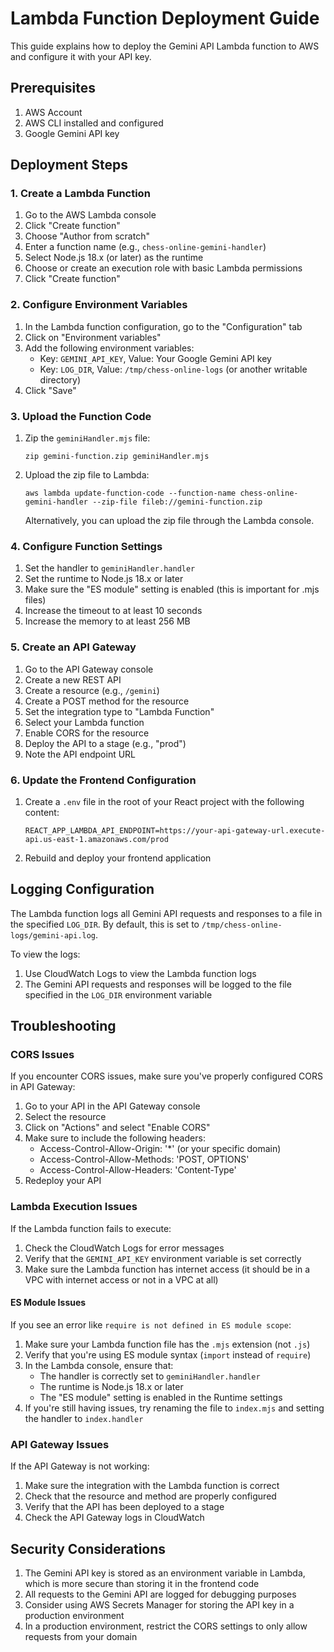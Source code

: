 # Lambda Function Deployment Guide

This guide explains how to deploy the Gemini API Lambda function to AWS and configure it with your API key.

## Prerequisites

1. AWS Account
2. AWS CLI installed and configured
3. Google Gemini API key

## Deployment Steps

### 1. Create a Lambda Function

1. Go to the AWS Lambda console
2. Click "Create function"
3. Choose "Author from scratch"
4. Enter a function name (e.g., `chess-online-gemini-handler`)
5. Select Node.js 18.x (or later) as the runtime
6. Choose or create an execution role with basic Lambda permissions
7. Click "Create function"

### 2. Configure Environment Variables

1. In the Lambda function configuration, go to the "Configuration" tab
2. Click on "Environment variables"
3. Add the following environment variables:
   - Key: `GEMINI_API_KEY`, Value: Your Google Gemini API key
   - Key: `LOG_DIR`, Value: `/tmp/chess-online-logs` (or another writable directory)
4. Click "Save"

### 3. Upload the Function Code

1. Zip the `geminiHandler.mjs` file:
   ```
   zip gemini-function.zip geminiHandler.mjs
   ```

2. Upload the zip file to Lambda:
   ```
   aws lambda update-function-code --function-name chess-online-gemini-handler --zip-file fileb://gemini-function.zip
   ```

   Alternatively, you can upload the zip file through the Lambda console.

### 4. Configure Function Settings

1. Set the handler to `geminiHandler.handler`
2. Set the runtime to Node.js 18.x or later
3. Make sure the "ES module" setting is enabled (this is important for .mjs files)
4. Increase the timeout to at least 10 seconds
5. Increase the memory to at least 256 MB

### 5. Create an API Gateway

1. Go to the API Gateway console
2. Create a new REST API
3. Create a resource (e.g., `/gemini`)
4. Create a POST method for the resource
5. Set the integration type to "Lambda Function"
6. Select your Lambda function
7. Enable CORS for the resource
8. Deploy the API to a stage (e.g., "prod")
9. Note the API endpoint URL

### 6. Update the Frontend Configuration

1. Create a `.env` file in the root of your React project with the following content:
   ```
   REACT_APP_LAMBDA_API_ENDPOINT=https://your-api-gateway-url.execute-api.us-east-1.amazonaws.com/prod
   ```

2. Rebuild and deploy your frontend application

## Logging Configuration

The Lambda function logs all Gemini API requests and responses to a file in the specified `LOG_DIR`. By default, this is set to `/tmp/chess-online-logs/gemini-api.log`.

To view the logs:

1. Use CloudWatch Logs to view the Lambda function logs
2. The Gemini API requests and responses will be logged to the file specified in the `LOG_DIR` environment variable

## Troubleshooting

### CORS Issues

If you encounter CORS issues, make sure you've properly configured CORS in API Gateway:

1. Go to your API in the API Gateway console
2. Select the resource
3. Click on "Actions" and select "Enable CORS"
4. Make sure to include the following headers:
   - Access-Control-Allow-Origin: '*' (or your specific domain)
   - Access-Control-Allow-Methods: 'POST, OPTIONS'
   - Access-Control-Allow-Headers: 'Content-Type'
5. Redeploy your API

### Lambda Execution Issues

If the Lambda function fails to execute:

1. Check the CloudWatch Logs for error messages
2. Verify that the `GEMINI_API_KEY` environment variable is set correctly
3. Make sure the Lambda function has internet access (it should be in a VPC with internet access or not in a VPC at all)

#### ES Module Issues

If you see an error like `require is not defined in ES module scope`:

1. Make sure your Lambda function file has the `.mjs` extension (not `.js`)
2. Verify that you're using ES module syntax (`import` instead of `require`)
3. In the Lambda console, ensure that:
   - The handler is correctly set to `geminiHandler.handler`
   - The runtime is Node.js 18.x or later
   - The "ES module" setting is enabled in the Runtime settings
4. If you're still having issues, try renaming the file to `index.mjs` and setting the handler to `index.handler`

### API Gateway Issues

If the API Gateway is not working:

1. Make sure the integration with the Lambda function is correct
2. Check that the resource and method are properly configured
3. Verify that the API has been deployed to a stage
4. Check the API Gateway logs in CloudWatch

## Security Considerations

1. The Gemini API key is stored as an environment variable in Lambda, which is more secure than storing it in the frontend code
2. All requests to the Gemini API are logged for debugging purposes
3. Consider using AWS Secrets Manager for storing the API key in a production environment
4. In a production environment, restrict the CORS settings to only allow requests from your domain